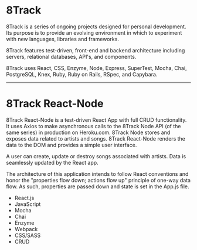 # 8Track  

8Track is a series of ongoing projects designed for personal development. Its purpose is to provide an evolving environment in which to experiment with new languages, libraries and frameworks.

8Track features test-driven, front-end and backend architecture including servers, relational databases, API's, and components.

8Track uses React, CSS, Enzyme, Node, Express, SuperTest, Mocha, Chai, PostgreSQL, Knex, Ruby, Ruby on Rails, RSpec, and Capybara.

-----

# 8Track React-Node

8Track React-Node is a test-driven React App with full CRUD functionality. It uses Axios to make asynchronous calls to the 8Track Node API (of the same series) in production on Heroku.com. 8Track Node stores and exposes data related to artists and songs. 8Track React-Node renders the data to the DOM and provides a simple user interface.

A user can create, update or destroy songs associated with artists. Data is seamlessly updated by the React app.

The architecture of this application intends to follow React conventions and honor the "properties flow down; actions flow up" principle of one-way data flow. As such, properties are passed down and state is set in the App.js file.

* React.js
* JavaScript
* Mocha
* Chai
* Enzyme
* Webpack
* CSS/SASS
* CRUD
